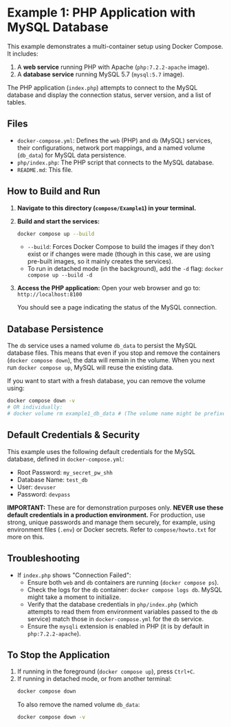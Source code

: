 # Example 1: PHP Application with MySQL Database

This example demonstrates a multi-container setup using Docker Compose. It includes:
1.  A **web service** running PHP with Apache (`php:7.2.2-apache` image).
2.  A **database service** running MySQL 5.7 (`mysql:5.7` image).

The PHP application (`index.php`) attempts to connect to the MySQL database and display the connection status, server version, and a list of tables.

## Files

-   `docker-compose.yml`: Defines the `web` (PHP) and `db` (MySQL) services, their configurations, network port mappings, and a named volume (`db_data`) for MySQL data persistence.
-   `php/index.php`: The PHP script that connects to the MySQL database.
-   `README.md`: This file.

## How to Build and Run

1.  **Navigate to this directory (`compose/Example1`) in your terminal.**

2.  **Build and start the services:**
    ```bash
    docker compose up --build
    ```
    -   `--build`: Forces Docker Compose to build the images if they don't exist or if changes were made (though in this case, we are using pre-built images, so it mainly creates the services).
    -   To run in detached mode (in the background), add the `-d` flag: `docker compose up --build -d`

3.  **Access the PHP application:**
    Open your web browser and go to:
    `http://localhost:8100`

    You should see a page indicating the status of the MySQL connection.

## Database Persistence

The `db` service uses a named volume `db_data` to persist the MySQL database files. This means that even if you stop and remove the containers (`docker compose down`), the data will remain in the volume. When you next run `docker compose up`, MySQL will reuse the existing data.

If you want to start with a fresh database, you can remove the volume using:
```bash
docker compose down -v
# OR individually:
# docker volume rm example1_db_data # (The volume name might be prefixed with the project directory name)
```

## Default Credentials & Security

This example uses the following default credentials for the MySQL database, defined in `docker-compose.yml`:
-   Root Password: `my_secret_pw_shh`
-   Database Name: `test_db`
-   User: `devuser`
-   Password: `devpass`

**IMPORTANT:** These are for demonstration purposes only. **NEVER use these default credentials in a production environment.**
For production, use strong, unique passwords and manage them securely, for example, using environment files (`.env`) or Docker secrets. Refer to `compose/howto.txt` for more on this.

## Troubleshooting

-   If `index.php` shows "Connection Failed":
    -   Ensure both `web` and `db` containers are running (`docker compose ps`).
    -   Check the logs for the `db` container: `docker compose logs db`. MySQL might take a moment to initialize.
    -   Verify that the database credentials in `php/index.php` (which attempts to read them from environment variables passed to the `db` service) match those in `docker-compose.yml` for the `db` service.
    -   Ensure the `mysqli` extension is enabled in PHP (it is by default in `php:7.2.2-apache`).

## To Stop the Application

1.  If running in the foreground (`docker compose up`), press `Ctrl+C`.
2.  If running in detached mode, or from another terminal:
    ```bash
    docker compose down
    ```
    To also remove the named volume `db_data`:
    ```bash
    docker compose down -v
    ```
